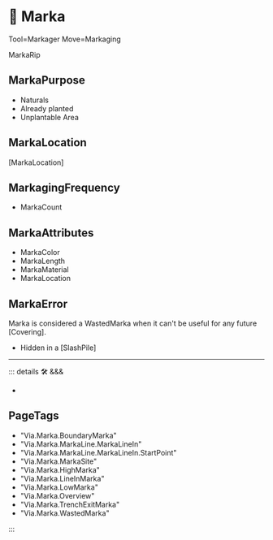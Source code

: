 # 🔻 <via>Marka</via>

Tool=Markager
Move=Markaging

MarkaRip

## MarkaPurpose

- Naturals
- Already planted
- Unplantable Area

## MarkaLocation

[MarkaLocation]

## MarkagingFrequency

- MarkaCount

## MarkaAttributes

- MarkaColor
- MarkaLength
- MarkaMaterial
- MarkaLocation

## MarkaError

Marka is considered a WastedMarka when it can't be useful for any future [Covering].

- Hidden in a [SlashPile]

---

<!-- =================================================== -->
<!-- =================================================== -->
<!-- =================================================== -->
<!-- =================================================== -->
<!-- =================================================== -->
::: details 🛠 <dev>&&&</dev>

-

<h2>PageTags</h2>

- "Via.Marka.BoundaryMarka"
- "Via.Marka.MarkaLine.MarkaLineIn"
- "Via.Marka.MarkaLine.MarkaLineIn.StartPoint"
- "Via.Marka.MarkaSite"
- "Via.Marka.HighMarka"
- "Via.Marka.LineInMarka"
- "Via.Marka.LowMarka"
- "Via.Marka.Overview"
- "Via.Marka.TrenchExitMarka"
- "Via.Marka.WastedMarka"

:::
